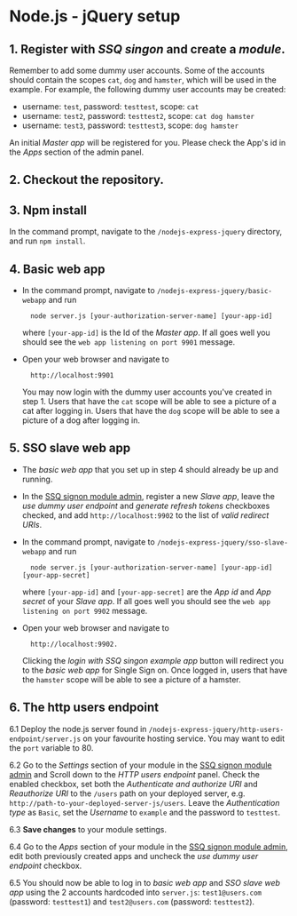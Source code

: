 # Node.js - jQuery setup

## 1. Register with *SSQ singon* and create a *module*.
 
Remember to add some dummy user accounts. Some of the accounts should contain the scopes
`cat`, `dog` and `hamster`, which will be used in the example.
For example, the following dummy user accounts may be created:

- username: `test`, password: `testtest`, scope: `cat`
- username: `test2`, password: `testtest2`, scope: `cat dog hamster`
- username: `test3`, password: `testtest3`, scope: `dog hamster`

An initial *Master app* will be registered for you. Please check the App's id in the *Apps* section of the admin panel.

## 2. Checkout the repository.

## 3. Npm install
In the command prompt, navigate to the `/nodejs-express-jquery` directory, and run `npm install`.

## 4. Basic web app

- In the command prompt, navigate to `/nodejs-express-jquery/basic-webapp` and run 

        node server.js [your-authorization-server-name] [your-app-id]
    where `[your-app-id]` is the Id of the *Master app*.
    If all goes well you should see the `web app listening on port 9901` message.

- Open your web browser and navigate to
 
        http://localhost:9901
    You may now login with the dummy user accounts you've created in step 1.
    Users that have the `cat` scope will be able to see a picture of a cat after logging in.
    Users that have the `dog` scope will be able to see a picture of a dog after logging in.
    
## 5. SSO slave web app

- The *basic web app* that you set up in step 4 should already be up and running. 

- In the [SSQ signon module admin](https://ssqsignon.com/moduleadmin), register a new *Slave app*,
leave the *use dummy user endpoint* and *generate refresh tokens* checkboxes checked,
and add `http://localhost:9902` to the list of *valid redirect URIs*. 

- In the command prompt, navigate to `/nodejs-express-jquery/sso-slave-webapp` and run 

        node server.js [your-authorization-server-name] [your-app-id] [your-app-secret] 
    where `[your-app-id]` and `[your-app-secret]`
    are the *App id* and *App secret* of your *Slave app*.
    If all goes well you should see the `web app listening on port 9902` message.

- Open your web browser and navigate to 

        http://localhost:9902. 
    Clicking the *login with SSQ singon example app* button will redirect you to the *basic web app*
    for Single Sign on. Once logged in, users that have the `hamster` scope will be able to see a picture of a hamster.
  
## 6. The http users endpoint

6.1 Deploy the node.js server found in `/nodejs-express-jquery/http-users-endpoint/server.js`
on your favourite hosting service. You may want to edit the `port` variable to 80.

6.2 Go to the *Settings* section of your module in the [SSQ signon module admin](https://ssqsignon.com/moduleadmin) and
Scroll down to the *HTTP users endpoint* panel. Check the enabled checkbox, set both the *Authenticate and authorize URI* and
*Reauthorize URI* to the `/users` path on your deployed server, e.g. `http://path-to-your-deployed-server-js/users`. Leave the
*Authentication type* as `Basic`, set the *Username* to `example` and the password to `testtest`.

6.3 **Save changes** to your module settings.

6.4 Go to the *Apps* section of your module in the [SSQ signon module admin](https://ssqsignon.com/moduleadmin),
edit both previously created apps and uncheck the *use dummy user endpoint* checkbox.

6.5 You should now be able to log in to *basic web app* and *SSO slave web app*  using the 2 accounts hardcoded into `server.js`:
`test1@users.com` (password: `testtest1`) and `test2@users.com` (password: `testtest2`).
